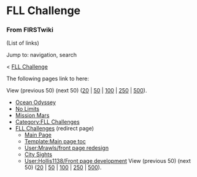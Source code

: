 # FLL Challenge

### From FIRSTwiki

(List of links)

Jump to: navigation, search

&lt; [FLL Challenge](/index.php?title=FLL_Challenge&redirect=no "FLL
Challenge" )  

The following pages link to here:

View (previous 50) (next 50)
([20](/index.php?title=Special:Whatlinkshere/FLL_Challenge&limit=20&from=0
"Special:Whatlinkshere/FLL Challenge" ) |
[50](/index.php?title=Special:Whatlinkshere/FLL_Challenge&limit=50&from=0
"Special:Whatlinkshere/FLL Challenge" ) |
[100](/index.php?title=Special:Whatlinkshere/FLL_Challenge&limit=100&from=0
"Special:Whatlinkshere/FLL Challenge" ) |
[250](/index.php?title=Special:Whatlinkshere/FLL_Challenge&limit=250&from=0
"Special:Whatlinkshere/FLL Challenge" ) |
[500](/index.php?title=Special:Whatlinkshere/FLL_Challenge&limit=500&from=0
"Special:Whatlinkshere/FLL Challenge" )).

  * [Ocean Odyssey](/index.php/Ocean_Odyssey "Ocean Odyssey" )
  * [No Limits](/index.php/No_Limits "No Limits" )
  * [Mission Mars](/index.php/Mission_Mars "Mission Mars" )
  * [Category:FLL Challenges](/index.php/Category:FLL_Challenges "Category:FLL Challenges" )
  * [FLL Challenges](/index.php?title=FLL_Challenges&redirect=no "FLL Challenges" ) (redirect page) 
    * [Main Page](/index.php/Main_Page "Main Page" )
    * [Template:Main page toc](/index.php/Template:Main_page_toc "Template:Main page toc" )
    * [User:Mrawls/front page redesign](/index.php/User:Mrawls/front_page_redesign "User:Mrawls/front page redesign" )
    * [City Sights](/index.php/City_Sights "City Sights" )
    * [User:Hollis1138/Front page development](/index.php/User:Hollis1138/Front_page_development "User:Hollis1138/Front page development" )
View (previous 50) (next 50)
([20](/index.php?title=Special:Whatlinkshere/FLL_Challenge&limit=20&from=0
"Special:Whatlinkshere/FLL Challenge" ) |
[50](/index.php?title=Special:Whatlinkshere/FLL_Challenge&limit=50&from=0
"Special:Whatlinkshere/FLL Challenge" ) |
[100](/index.php?title=Special:Whatlinkshere/FLL_Challenge&limit=100&from=0
"Special:Whatlinkshere/FLL Challenge" ) |
[250](/index.php?title=Special:Whatlinkshere/FLL_Challenge&limit=250&from=0
"Special:Whatlinkshere/FLL Challenge" ) |
[500](/index.php?title=Special:Whatlinkshere/FLL_Challenge&limit=500&from=0
"Special:Whatlinkshere/FLL Challenge" )).

